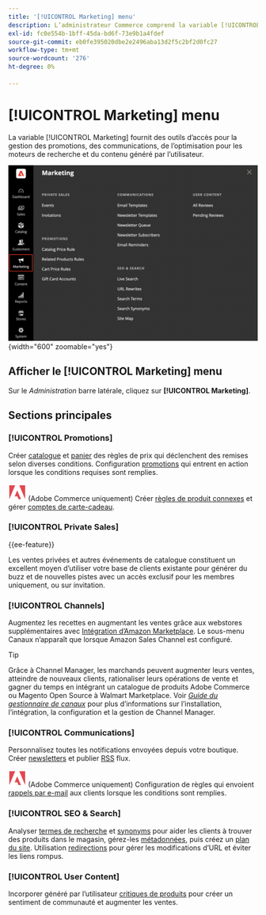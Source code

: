 ```yaml
---
title: '[!UICONTROL Marketing] menu'
description: L’administrateur Commerce comprend la variable [!UICONTROL Marketing] qui fournit des outils d’accès pour la gestion des promotions, des communications, de l’optimisation pour les moteurs de recherche et du contenu généré par l’utilisateur.
exl-id: fc0e554b-1bff-45da-bd6f-73e9b1a4fdef
source-git-commit: eb0fe395020dbe2e2496aba13d2f5c2bf2d0fc27
workflow-type: tm+mt
source-wordcount: '276'
ht-degree: 0%

---
```


# [!UICONTROL Marketing] menu

La variable [!UICONTROL Marketing] fournit des outils d’accès pour la gestion des promotions, des communications, de l’optimisation pour les moteurs de recherche et du contenu généré par l’utilisateur.

![Administration de commerce - Menu Marketing](./assets/admin-menu-marketing-ee.png){width="600" zoomable="yes"}

## Afficher le [!UICONTROL Marketing] menu

Sur le _Administration_ barre latérale, cliquez sur **[!UICONTROL Marketing]**.

## Sections principales

### [!UICONTROL Promotions]

Créer [catalogue](price-rules-catalog.md) et [panier](price-rules-cart.md) des règles de prix qui déclenchent des remises selon diverses conditions. Configuration [promotions](introduction.md#promotions) qui entrent en action lorsque les conditions requises sont remplies.

![Adobe Commerce](../assets/adobe-logo.svg) (Adobe Commerce uniquement) Créer [règles de produit connexes](product-related-rules.md) et gérer [comptes de carte-cadeau](../stores-purchase/product-gift-card-accounts.md).

### [!UICONTROL Private Sales]

{{ee-feature}}

Les ventes privées et autres événements de catalogue constituent un excellent moyen d’utiliser votre base de clients existante pour générer du buzz et de nouvelles pistes avec un accès exclusif pour les membres uniquement, ou sur invitation.

### [!UICONTROL Channels]

Augmentez les recettes en augmentant les ventes grâce aux webstores supplémentaires avec [Intégration d’Amazon Marketplace](https://experienceleague.adobe.com/docs/commerce-channels/amazon/overview.html). Le sous-menu Canaux n’apparaît que lorsque Amazon Sales Channel est configuré.

>[!TIP]
>
>Grâce à Channel Manager, les marchands peuvent augmenter leurs ventes, atteindre de nouveaux clients, rationaliser leurs opérations de vente et gagner du temps en intégrant un catalogue de produits Adobe Commerce ou Magento Open Source à Walmart Marketplace. Voir [_Guide du gestionnaire de canaux_](https://experienceleague.adobe.com/docs/commerce-channels/channel-manager/intro-to-channel-manager/overview.html) pour plus d’informations sur l’installation, l’intégration, la configuration et la gestion de Channel Manager.

### [!UICONTROL Communications]

Personnalisez toutes les notifications envoyées depuis votre boutique. Créer [newsletters](newsletters.md) et publier [RSS](social-rss.md#rss-feeds) flux.

![Adobe Commerce](../assets/adobe-logo.svg) (Adobe Commerce uniquement) Configuration de règles qui envoient [rappels par e-mail](email-reminder-rules.md) aux clients lorsque les conditions sont remplies.

### [!UICONTROL SEO & Search]

Analyser [termes de recherche](../catalog/search-terms.md) et [synonyms](../catalog/search-terms.md#search-synonyms) pour aider les clients à trouver des produits dans le magasin, gérez-les [métadonnées](meta-data.md), puis créez un [plan du site](sitemap-xml.md). Utilisation [redirections](url-rewrite.md) pour gérer les modifications d’URL et éviter les liens rompus.

### [!UICONTROL User Content]

Incorporer généré par l’utilisateur [critiques de produits](product-reviews.md) pour créer un sentiment de communauté et augmenter les ventes.
